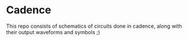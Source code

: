 # Cadence
This repo consists of schematics of circuits done in cadence, along with their output waveforms and symbols ;)
